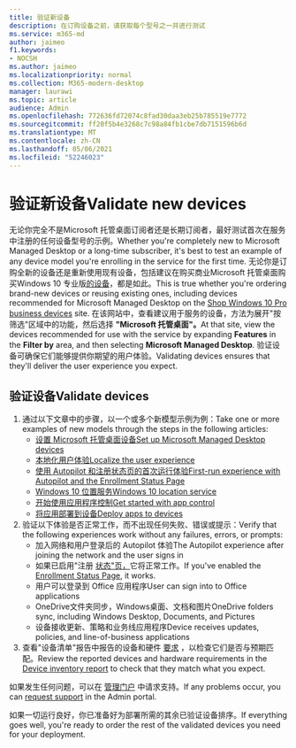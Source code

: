 ```yaml
---
title: 验证新设备
description: 在订购设备之前，请获取每个型号之一并进行测试
ms.service: m365-md
author: jaimeo
f1.keywords:
- NOCSH
ms.author: jaimeo
ms.localizationpriority: normal
ms.collection: M365-modern-desktop
manager: laurawi
ms.topic: article
audience: Admin
ms.openlocfilehash: 772636fd72074c8fad30daa3eb25b785519e7772
ms.sourcegitcommit: ff20f5b4e3268c7c98a84fb1cbe7db7151596b6d
ms.translationtype: MT
ms.contentlocale: zh-CN
ms.lasthandoff: 05/06/2021
ms.locfileid: "52246023"
---
```

# <a name="validate-new-devices"></a><span data-ttu-id="14b45-103">验证新设备</span><span class="sxs-lookup"><span data-stu-id="14b45-103">Validate new devices</span></span>

<span data-ttu-id="14b45-104">无论你完全不是Microsoft 托管桌面订阅者还是长期订阅者，最好测试首次在服务中注册的任何设备型号的示例。</span><span class="sxs-lookup"><span data-stu-id="14b45-104">Whether you're completely new to Microsoft Managed Desktop or a long-time subscriber, it's best to test an example of any device model you're enrolling in the service for the first time.</span></span> <span data-ttu-id="14b45-105">无论你是订购全新的设备还是重新使用现有设备，包括建议在购买商业Microsoft 托管桌面购买Windows 10 专业版[的设备](https://www.microsoft.com/windowsforbusiness/view-all-devices)，都是如此。</span><span class="sxs-lookup"><span data-stu-id="14b45-105">This is true whether you're ordering brand-new devices or reusing existing ones, including devices recommended for Microsoft Managed Desktop on the [Shop Windows 10 Pro business devices](https://www.microsoft.com/windowsforbusiness/view-all-devices) site.</span></span> <span data-ttu-id="14b45-106">在该网站中，查看建议用于服务的设备，方法为展开"按筛选"区域中的功能，然后选择 **"Microsoft 托管桌面"。**</span><span class="sxs-lookup"><span data-stu-id="14b45-106">At that site, view the devices recommended for use with the service by expanding **Features** in the **Filter by** area, and then selecting **Microsoft Managed Desktop**.</span></span> <span data-ttu-id="14b45-107">验证设备可确保它们能够提供你期望的用户体验。</span><span class="sxs-lookup"><span data-stu-id="14b45-107">Validating devices ensures that they'll deliver the user experience you expect.</span></span>

## <a name="validate-devices"></a><span data-ttu-id="14b45-108">验证设备</span><span class="sxs-lookup"><span data-stu-id="14b45-108">Validate devices</span></span>

1. <span data-ttu-id="14b45-109">通过以下文章中的步骤，以一个或多个新模型示例为例：</span><span class="sxs-lookup"><span data-stu-id="14b45-109">Take one or more examples of new models through the steps in the following articles:</span></span>
    - [<span data-ttu-id="14b45-110">设置 Microsoft 托管桌面设备</span><span class="sxs-lookup"><span data-stu-id="14b45-110">Set up Microsoft Managed Desktop devices</span></span>](set-up-devices.md)
    - [<span data-ttu-id="14b45-111">本地化用户体验</span><span class="sxs-lookup"><span data-stu-id="14b45-111">Localize the user experience</span></span>](localization.md)
    - [<span data-ttu-id="14b45-112">使用 Autopilot 和注册状态页的首次运行体验</span><span class="sxs-lookup"><span data-stu-id="14b45-112">First-run experience with Autopilot and the Enrollment Status Page</span></span>](esp-first-run.md)
    - [<span data-ttu-id="14b45-113">Windows 10 位置服务</span><span class="sxs-lookup"><span data-stu-id="14b45-113">Windows 10 location service</span></span>](device-location.md)
    - [<span data-ttu-id="14b45-114">开始使用应用程序控制</span><span class="sxs-lookup"><span data-stu-id="14b45-114">Get started with app control</span></span>](get-started-app-control.md)
    - [<span data-ttu-id="14b45-115">将应用部署到设备</span><span class="sxs-lookup"><span data-stu-id="14b45-115">Deploy apps to devices</span></span>](deploy-apps.md)
2. <span data-ttu-id="14b45-116">验证以下体验是否正常工作，而不出现任何失败、错误或提示：</span><span class="sxs-lookup"><span data-stu-id="14b45-116">Verify that the following experiences work without any failures, errors, or prompts:</span></span>
    - <span data-ttu-id="14b45-117">加入网络和用户登录后的 Autopilot 体验</span><span class="sxs-lookup"><span data-stu-id="14b45-117">The Autopilot experience after joining the network and the user signs in</span></span>
    - <span data-ttu-id="14b45-118">如果已启用"注册 [状态"页，](esp-first-run.md)它将正常工作。</span><span class="sxs-lookup"><span data-stu-id="14b45-118">If you've enabled the [Enrollment Status Page](esp-first-run.md), it works.</span></span>
    - <span data-ttu-id="14b45-119">用户可以登录到 Office 应用程序</span><span class="sxs-lookup"><span data-stu-id="14b45-119">User can sign into to Office applications</span></span>
    - <span data-ttu-id="14b45-120">OneDrive文件夹同步，Windows桌面、文档和图片</span><span class="sxs-lookup"><span data-stu-id="14b45-120">OneDrive folders sync, including Windows Desktop, Documents, and Pictures</span></span>
    - <span data-ttu-id="14b45-121">设备接收更新、策略和业务线应用程序</span><span class="sxs-lookup"><span data-stu-id="14b45-121">Device receives updates, policies, and line-of-business applications</span></span>
3. <span data-ttu-id="14b45-122">查看"设备清单"报告中报告的设备和硬件 [要求](../working-with-managed-desktop/device-inventory-report.md) ，以检查它们是否与预期匹配。</span><span class="sxs-lookup"><span data-stu-id="14b45-122">Review the reported devices and hardware requirements in the [Device inventory report](../working-with-managed-desktop/device-inventory-report.md) to check that they match what you expect.</span></span>

<span data-ttu-id="14b45-123">如果发生任何问题，可以在 [管理门户](../working-with-managed-desktop/admin-support.md) 中请求支持。</span><span class="sxs-lookup"><span data-stu-id="14b45-123">If any problems occur, you can [request support](../working-with-managed-desktop/admin-support.md) in the Admin portal.</span></span>

<span data-ttu-id="14b45-124">如果一切运行良好，你已准备好为部署所需的其余已验证设备排序。</span><span class="sxs-lookup"><span data-stu-id="14b45-124">If everything goes well, you're ready to order the rest of the validated devices you need for your deployment.</span></span>